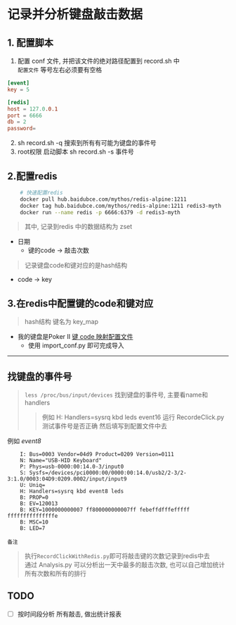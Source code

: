 # 记录并分析键盘敲击数据

## 1. 配置脚本
1. 配置 conf 文件, 并把该文件的绝对路径配置到 record.sh 中  
    `配置文件` 等号左右必须要有空格
```conf
[event]
key = 5

[redis]
host = 127.0.0.1
port = 6666
db = 2
password=
```
2. sh record.sh -q 搜索到所有有可能为键盘的事件号
3. root权限 启动脚本 sh record.sh -s 事件号 


## 2.配置redis
```sh
    # 快速配置redis
    docker pull hub.baidubce.com/mythos/redis-alpine:1211
    docker tag hub.baidubce.com/mythos/redis-alpine:1211 redis3-myth
    docker run --name redis -p 6666:6379 -d redis3-myth
```
> 其中, 记录到redis 中的数据结构为 zset  
- 日期
    - 键的code -> 敲击次数 

> 记录键盘code和键对应的是hash结构
- code -> key

## 3.在redis中配置键的code和键对应
> hash结构 键名为 key_map 

- 我的键盘是Poker II [键 code 映射配置文件](pokerII.ini)
    - 使用 import_conf.py 即可完成导入

*********

## 找键盘的事件号
> `less /proc/bus/input/devices` 找到键盘的事件号, 主要看name和handlers
>> 例如 H: Handlers=sysrq kbd leds event16
>> 运行 RecordeClick.py 测试事件号是否正确 然后填写到配置文件中去

例如 _event8_
```
    I: Bus=0003 Vendor=04d9 Product=0209 Version=0111
    N: Name="USB-HID Keyboard"
    P: Phys=usb-0000:00:14.0-3/input0
    S: Sysfs=/devices/pci0000:00/0000:00:14.0/usb2/2-3/2-3:1.0/0003:04D9:0209.0002/input/input9
    U: Uniq=
    H: Handlers=sysrq kbd event8 leds 
    B: PROP=0
    B: EV=120013
    B: KEY=1000000000007 ff800000000007ff febeffdfffefffff fffffffffffffffe
    B: MSC=10
    B: LED=7
```

`备注`
> 执行`RecordClickWithRedis.py`即可将敲击键的次数记录到redis中去  
> 通过 Analysis.py 可以分析出一天中最多的敲击次数, 也可以自己增加统计所有次数和所有的排行


## TODO

- [ ] 按时间段分析 所有敲击, 做出统计报表
